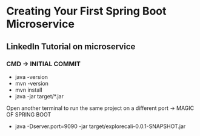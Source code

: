 # Creating Your First Spring Boot Microservice
## LinkedIn Tutorial on microservice

### CMD -> INITIAL COMMIT
* java -version
* mvn -version
* mvn install
* java -jar target/*.jar

Open another terminal to run the same project on a different port -> MAGIC OF SPRING BOOT
* java -Dserver.port=9090 -jar target/explorecali-0.0.1-SNAPSHOT.jar
